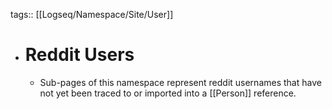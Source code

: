 tags:: [[Logseq/Namespace/Site/User]]

- # Reddit Users
	- Sub-pages of this namespace represent reddit usernames that have not yet been traced to or imported into a [[Person]] reference.